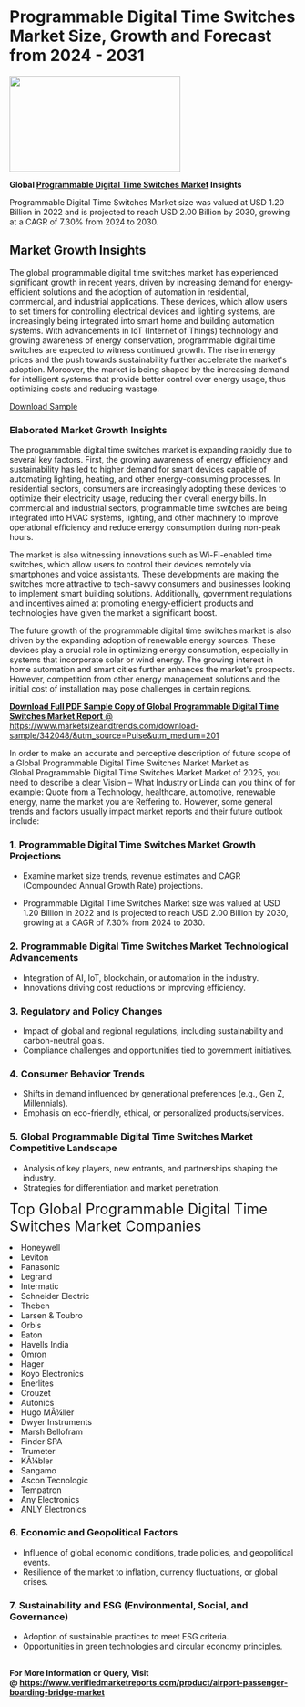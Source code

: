 <H1>Programmable Digital Time Switches Market Size, Growth and Forecast from 2024 - 2031</H1><img class="aligncenter size-medium wp-image-584254" src="https://thirdeyenews.in/wp-content/uploads/2024/09/Global-Market-Research-300x168.jpeg" alt="" width="300" height="168" /><p><strong>Global&nbsp;<a href="https://www.marketsizeandtrends.com/download-sample/342048/&amp;utm_source=Pulse&amp;utm_medium=201">Programmable Digital Time Switches Market</a> Insights</strong></p><p>Programmable Digital Time Switches Market size was valued at USD 1.20 Billion in 2022 and is projected to reach USD 2.00 Billion by 2030, growing at a CAGR of 7.30% from 2024 to 2030.</p><p><h2>Market Growth Insights</h2> <p>The global programmable digital time switches market has experienced significant growth in recent years, driven by increasing demand for energy-efficient solutions and the adoption of automation in residential, commercial, and industrial applications. These devices, which allow users to set timers for controlling electrical devices and lighting systems, are increasingly being integrated into smart home and building automation systems. With advancements in IoT (Internet of Things) technology and growing awareness of energy conservation, programmable digital time switches are expected to witness continued growth. The rise in energy prices and the push towards sustainability further accelerate the market's adoption. Moreover, the market is being shaped by the increasing demand for intelligent systems that provide better control over energy usage, thus optimizing costs and reducing wastage.</p> <p><a href="#sample-link">Download Sample</a></p> <h3>Elaborated Market Growth Insights</h3> <p>The programmable digital time switches market is expanding rapidly due to several key factors. First, the growing awareness of energy efficiency and sustainability has led to higher demand for smart devices capable of automating lighting, heating, and other energy-consuming processes. In residential sectors, consumers are increasingly adopting these devices to optimize their electricity usage, reducing their overall energy bills. In commercial and industrial sectors, programmable time switches are being integrated into HVAC systems, lighting, and other machinery to improve operational efficiency and reduce energy consumption during non-peak hours.</p> <p>The market is also witnessing innovations such as Wi-Fi-enabled time switches, which allow users to control their devices remotely via smartphones and voice assistants. These developments are making the switches more attractive to tech-savvy consumers and businesses looking to implement smart building solutions. Additionally, government regulations and incentives aimed at promoting energy-efficient products and technologies have given the market a significant boost.</p> <p>The future growth of the programmable digital time switches market is also driven by the expanding adoption of renewable energy sources. These devices play a crucial role in optimizing energy consumption, especially in systems that incorporate solar or wind energy. The growing interest in home automation and smart cities further enhances the market's prospects. However, competition from other energy management solutions and the initial cost of installation may pose challenges in certain regions.</p> <p><a href="#more-link"></p><p><span class=""><strong>Download Full PDF Sample Copy of Global Programmable Digital Time Switches Market Report</strong> @ <a href="https://www.marketsizeandtrends.com/download-sample/342048/&amp;utm_source=Pulse&amp;utm_medium=201" target="_blank">https://www.marketsizeandtrends.com/download-sample/342048/&amp;utm_source=Pulse&amp;utm_medium=201</a></span></p><p>In order to make an accurate and perceptive description of future scope of a Global&nbsp;Programmable Digital Time Switches Market Market as Global&nbsp;Programmable Digital Time Switches Market Market of 2025, you need to describe a clear Vision &ndash; What Industry or Linda can you think of for example: Quote from a Technology, healthcare, automotive, renewable energy, name the market you are Reffering to. However, some general trends and factors usually impact market reports and their future outlook include:</p><h3>1.&nbsp;<strong>Programmable Digital Time Switches Market Growth Projections</strong></h3><ul><li>Examine market size trends, revenue estimates and CAGR (Compounded Annual Growth Rate) projections.</li><li><p>Programmable Digital Time Switches Market size was valued at USD 1.20 Billion in 2022 and is projected to reach USD 2.00 Billion by 2030, growing at a CAGR of 7.30% from 2024 to 2030.</p></li></ul><h3>2.&nbsp;<strong>Programmable Digital Time Switches Market Technological Advancements</strong></h3><ul><li>Integration of AI, IoT, blockchain, or automation in the industry.</li><li>Innovations driving cost reductions or improving efficiency.</li></ul><h3>3.&nbsp;<strong>Regulatory and Policy Changes</strong></h3><ul><li>Impact of global and regional regulations, including sustainability and carbon-neutral goals.</li><li>Compliance challenges and opportunities tied to government initiatives.</li></ul><h3>4.&nbsp;<strong>Consumer Behavior Trends</strong></h3><ul><li>Shifts in demand influenced by generational preferences (e.g., Gen Z, Millennials).</li><li>Emphasis on eco-friendly, ethical, or personalized products/services.</li></ul><h3>5.&nbsp;<strong>Global Programmable Digital Time Switches Market Competitive Landscape</strong></h3><ul><li>Analysis of key players, new entrants, and partnerships shaping the industry.</li><li>Strategies for differentiation and market penetration.</li></ul><p data-pm-slice="1 1 []"><span style="color: inherit; font-family: inherit; font-size: 25px;">Top Global Programmable Digital Time Switches Market Companies</span></p><div class="" data-test-id=""><p><li>Honeywell</li><li> Leviton</li><li> Panasonic</li><li> Legrand</li><li> Intermatic</li><li> Schneider Electric</li><li> Theben</li><li> Larsen & Toubro</li><li> Orbis</li><li> Eaton</li><li> Havells India</li><li> Omron</li><li> Hager</li><li> Koyo Electronics</li><li> Enerlites</li><li> Crouzet</li><li> Autonics</li><li> Hugo MÃ¼ller</li><li> Dwyer Instruments</li><li> Marsh Bellofram</li><li> Finder SPA</li><li> Trumeter</li><li> KÃ¼bler</li><li> Sangamo</li><li> Ascon Tecnologic</li><li> Tempatron</li><li> Any Electronics</li><li> ANLY Electronics</li></p></div><h3>6.&nbsp;<strong>Economic and Geopolitical Factors</strong></h3><ul><li>Influence of global economic conditions, trade policies, and geopolitical events.</li><li>Resilience of the market to inflation, currency fluctuations, or global crises.</li></ul><h3>7.&nbsp;<strong>Sustainability and ESG (Environmental, Social, and Governance)</strong></h3><ul><li>Adoption of sustainable practices to meet ESG criteria.</li><li>Opportunities in green technologies and circular economy principles.</li></ul><h2><strong style="font-size: 14px;">For More Information or Query, Visit @&nbsp;</strong><a style="background-color: #ffffff; font-size: 14px;" href="https://www.marketsizeandtrends.com/report/programmable-digital-time-switches-market/" target="_blank">https://www.verifiedmarketreports.com/product/airport-passenger-boarding-bridge-market</a></h2>
